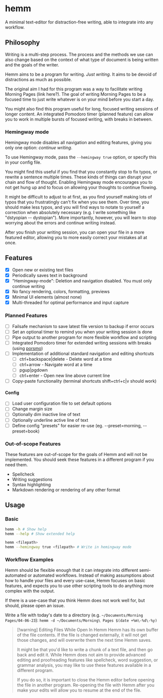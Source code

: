 # hemm

A minimal text-editor for distraction-free writing, able to integrate into any workflow.

## Philosophy

Writing is a multi-step process. The process and the methods we use can also change based on the context
of what type of document is being written and the goals of the writer.

Hemm aims to be a program for writing. _Just writing_. It aims to be devoid of distractions as much as possible.

The original aim I had for this program was a way to facilitate writing Morning Pages (link here?). The goal
of writing Morning Pages to be a focused time to just write whatever is on your mind before you start a day.

You might also find this program useful for long, focused writing sessions of longer content. An integrated
Pomodoro timer (planned feature) can allow you to work in multiple bursts of focused writing, with breaks in between.

### Hemingway mode

Hemingway mode disables all navigation and editing features, giving you only one option: _continue writing_.

To use Hemingway mode, pass the `--hemingway true` option, or specify this in your config file.

You might find this useful if you find that you constantly stop to fix typos, or rewrite a sentence multiple times. These
kinds of things can disrupt your chain and flow of thought. Enabling Hemingway mode encourages you to not get hung up
and to focus on allowing your thoughts to continue flowing.

It might be difficult to adjust to at first, as you find yourself making lots of typos that you frustratingly can't
fix when you see them. Over time, you should make less typos, and you will find ways to notate to yourself a correction when absolutely
necessary (e.g. I write something like "dstyopian -- dystopian"). More importantly, however, you will learn to stop worrying
about the errors and continue writing instead.

After you finish your writing session, you can open your file in a more featured editor, allowing you to more easily
correct your mistakes all at once.

## Features

-   [x] Open new or existing text files
-   [x] Periodically saves text in background
-   [x] "Hemingway-mode": Deletion and navigation disabled. You must only continue writing
-   [x] No fancy rendering, colors, formatting, previews
-   [x] Minimal UI elements (almost none)
-   [x] Multi-threaded for optimal performance and input capture

### Planned Features

-   [ ] Failsafe mechanism to save latest file version to backup if error occurs
-   [ ] Set an optional timer to remind you when your writing session is done
-   [ ] Pipe output to another program for more flexible workflow and scripting
-   [ ] Integrated Pomodoro timer for extended writing sessions with breaks (using [porsmo](https://docs.rs/crate/porsmo/latest))
-   [ ] Implementation of additional standard navigation and editing shortcuts
    -   [ ] ctrl+backspace|delete - Delete word at a time
    -   [ ] ctrl+arrow - Navigate word at a time
    -   [ ] pgup|pgdown
    -   [ ] ctrl+enter - Open new line above current line
-   [ ] Copy-paste functionality (terminal shortcuts shift+ctrl+c|v should work)

#### Config

-   [ ] Load user configuration file to set default options
-   [ ] Change margin size
-   [ ] Optionally dim inactive line of text
-   [ ] Optionally underline active line of text
-   [ ] Define config "presets" for easier re-use (eg. --preset=morning, --preset=book)

### Out-of-scope Features

These features are out-of-scope for the goals of Hemm and will not be implemented. You should seek these
features in a different program if you need them.

-   Spellcheck
-   Writing suggestions
-   Syntax highlighting
-   Markdown rendering or rendering of any other format

## Usage

### Basic

```sh
hemm -h # Show help
hemm --help # Show extended help

hemm <filepath>
hemm --hemingway true <filepath> # Write in hemingway mode
```

### Workflow Examples

Hemm should be flexible enough that it can integrate into different semi-automated or automated workflows. Instead
of making assumptions about how to handle your files and every use-case, Hemm focuses on basic features, and expects
you to use other scripting tools to do anything more complex with the output.

If there is a use-case that you think Hemm does not work well for, but should, please open an issue.

Write a file with today's date to a directory (e.g. `~/Documents/Morning Pages/04-06-23`):
`hemm -d ~/Documents/Morning\ Pages $(date +%m\-%d\-%y)`

> [!warning] Editing Files While Open In Hemm
> Hemm has its own buffer of the file contents. If the file is changed externally, it will not
> get those changes, and will overwrite them the next time Hemm saves.
>
> It might be that you'd like to write a chunk of a text file, and then go back and edit it. While
> Hemm does not aim to provide advanced editing and proofreading features like spellcheck, word suggestion,
> or grammar analysis, you may like to use these features available in a different program.
>
> If you do so, it is important to close the Hemm editor before opening the file in another program.
> Re-opening the file with Hemm after you make your edits will allow you to resume at the end of the file.
